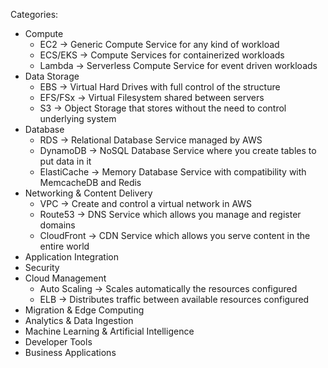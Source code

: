 Categories:

- Compute
    - EC2 -> Generic Compute Service for any kind of workload
    - ECS/EKS -> Compute Services for containerized workloads
    - Lambda -> Serverless Compute Service for event driven workloads
- Data Storage
    - EBS -> Virtual Hard Drives with full control of the structure
    - EFS/FSx -> Virtual Filesystem shared between servers
    - S3 -> Object Storage that stores without the need to control underlying system
- Database
    - RDS -> Relational Database Service managed by AWS
    - DynamoDB -> NoSQL Database Service where you create tables to put data in it
    - ElastiCache -> Memory Database Service with compatibility with MemcacheDB and Redis
- Networking & Content Delivery
    - VPC -> Create and control a virtual network in AWS
    - Route53 -> DNS Service which allows you manage and register domains
    - CloudFront -> CDN Service which allows you serve content in the entire world
- Application Integration
- Security
- Cloud Management
    - Auto Scaling -> Scales automatically the resources configured
    - ELB -> Distributes traffic between available resources configured
- Migration & Edge Computing
- Analytics & Data Ingestion
- Machine Learning & Artificial Intelligence
- Developer Tools
- Business Applications
